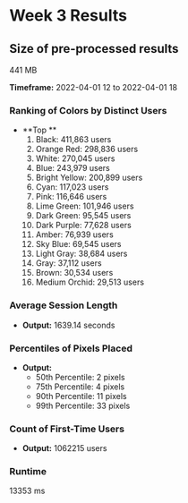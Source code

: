 # Week 3 Results

## Size of pre-processed results
441 MB

**Timeframe:** 2022-04-01 12 to 2022-04-01 18

### Ranking of Colors by Distinct Users
- **Top **
  1. Black: 411,863 users
  2. Orange Red: 298,836 users
  3. White: 270,045 users
  4. Blue: 243,979 users
  5. Bright Yellow: 200,899 users
  6. Cyan: 117,023 users
  7. Pink: 116,646 users
  8. Lime Green: 101,946 users
  9. Dark Green: 95,545 users
  10. Dark Purple: 77,628 users
  11. Amber: 76,939 users
  12. Sky Blue: 69,545 users
  13. Light Gray: 38,684 users
  14. Gray: 37,112 users
  15. Brown: 30,534 users
  16. Medium Orchid: 29,513 users

### Average Session Length
- **Output:** 1639.14 seconds

### Percentiles of Pixels Placed
- **Output:**
  - 50th Percentile: 2 pixels
  - 75th Percentile: 4 pixels
  - 90th Percentile: 11 pixels
  - 99th Percentile: 33 pixels

### Count of First-Time Users
- **Output:** 1062215 users

### Runtime
13353 ms